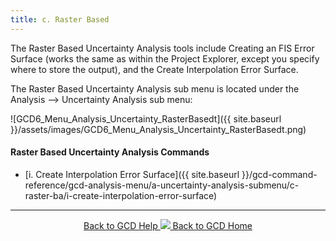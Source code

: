 ```yaml
---
title: c. Raster Based
---
```


The Raster Based Uncertainty Analysis tools include Creating an FIS Error Surface (works the same as within the Project Explorer, except you specify where to store the output), and the Create Interpolation Error Surface.

The Raster Based Uncertainty Analysis sub menu is located under the Analysis --> Uncertainty Analysis sub menu:

![GCD6_Menu_Analysis_Uncertainty_RasterBasedt]({{ site.baseurl }}/assets/images/GCD6_Menu_Analysis_Uncertainty_RasterBasedt.png)

#### Raster Based Uncertainty Analysis Commands

- [i. Create Interpolation Error Surface]({{ site.baseurl }}/gcd-command-reference/gcd-analysis-menu/a-uncertainty-analysis-submenu/c-raster-ba/i-create-interpolation-error-surface)


------
<div align="center">
	<a class="hollow button" href="{{ site.baseurl }}/Help"><i class="fa fa-chevron-circle-left"></i>  Back to GCD Help </a>  
	<a class="hollow button" href="{{ site.baseurl }}/"><img src="{{ site.baseurl}}/assets/images/icons/GCDAddIn.png">  Back to GCD Home </a>  
</div>